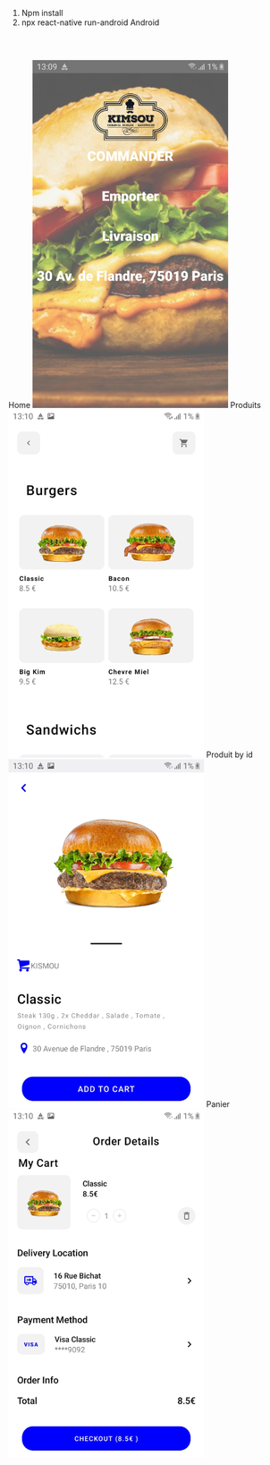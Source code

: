1) Npm install
2) npx react-native run-android
Android
<p style="display:inline-block;">
 
  Home <img src="Images/Home.jpg" padding="40" width="350" title="hover text">
  Produits <img src="Images/Produits.jpg" width="350" title="hover text">
  Produit by id <img src="Images/Produit.id.jpg" width="350" title="hover text">
  Panier <img src="Images/Panier..jpg" width="350" title="hover text">

</p>

